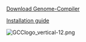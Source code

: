 

<p><a href='https://github.com/Twistbioscience/genome-compiler/raw/develop/site/GenomeCompiler.air'>Download Genome-Compiler</a></p>
<p><a href='https://github.com/Twistbioscience/genome-compiler/raw/develop/site/Genome%20Compiler%20desktop%20app%20installation%20.pdf'>Installation guide</a></p>
<img src="/Twistbioscience/genome-compiler/blob/develop/site/assets/GCClogo_vertical-12.png?raw=true" alt="GCClogo_vertical-12.png">
